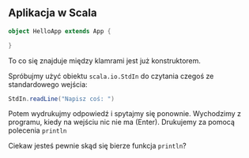 ## Aplikacja w Scala

```scala
object HelloApp extends App {

}
```

To co się znajduje między klamrami jest już konstruktorem.

Spróbujmy użyć obiektu `scala.io.StdIn` do czytania czegoś ze standardowego wejścia:

```scala
StdIn.readLine("Napisz coś: ")
```

Potem wydrukujmy odpowiedź i spytajmy się ponownie. Wychodzimy z programu, kiedy
na wejściu nic nie ma (Enter). Drukujemy za pomocą polecenia `println`

Ciekaw jesteś pewnie skąd się bierze funkcja `println`?